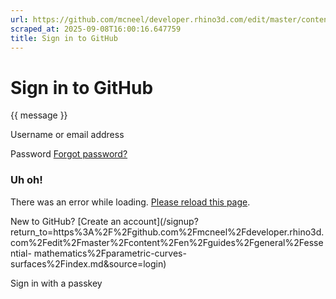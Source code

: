 ```yaml
---
url: https://github.com/mcneel/developer.rhino3d.com/edit/master/content/en/guides/general/essential-mathematics/parametric-curves-surfaces/index.md
scraped_at: 2025-09-08T16:00:16.647759
title: Sign in to GitHub
---
```


# Sign in to GitHub

{{ message }}

Username or email address

Password  [Forgot password?](/password_reset)

###  Uh oh!

There was an error while loading. [Please reload this page]().

New to GitHub? [Create an
account](/signup?return_to=https%3A%2F%2Fgithub.com%2Fmcneel%2Fdeveloper.rhino3d.com%2Fedit%2Fmaster%2Fcontent%2Fen%2Fguides%2Fgeneral%2Fessential-
mathematics%2Fparametric-curves-surfaces%2Findex.md&source=login)

Sign in with a passkey


